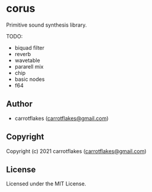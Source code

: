 # corus

Primitive sound synthesis library.

TODO:

- biquad filter
- reverb
- wavetable
- pararell mix
- chip
- basic nodes
- f64

## Author

* carrotflakes (carrotflakes@gmail.com)

## Copyright

Copyright (c) 2021 carrotflakes (carrotflakes@gmail.com)

## License

Licensed under the MIT License.
